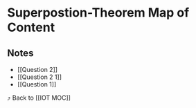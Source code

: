 # Superpostion-Theorem Map of Content


## Notes
- [[Question 2]]
- [[Question 2 1]]
- [[Question 1]]

⤴️ Back to [[IOT MOC]]
